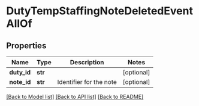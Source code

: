 # DutyTempStaffingNoteDeletedEventAllOf

## Properties
Name | Type | Description | Notes
------------ | ------------- | ------------- | -------------
**duty_id** | **str** |  | [optional] 
**note_id** | **str** | Identifier for the note | [optional] 

[[Back to Model list]](../README.md#documentation-for-models) [[Back to API list]](../README.md#documentation-for-api-endpoints) [[Back to README]](../README.md)


